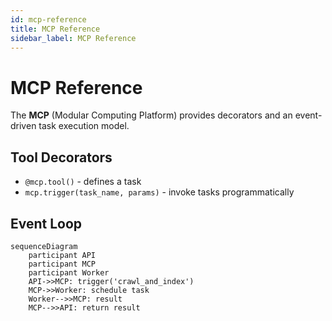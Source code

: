 ```yaml
---
id: mcp-reference
title: MCP Reference
sidebar_label: MCP Reference
---
```


# MCP Reference

The **MCP** (Modular Computing Platform) provides decorators and an event-driven task execution model.

## Tool Decorators

- `@mcp.tool()` - defines a task
- `mcp.trigger(task_name, params)` - invoke tasks programmatically

## Event Loop

```mermaid
sequenceDiagram
    participant API
    participant MCP
    participant Worker
    API->>MCP: trigger('crawl_and_index')
    MCP->>Worker: schedule task
    Worker-->>MCP: result
    MCP-->>API: return result
```
